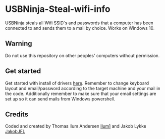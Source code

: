 # USBNinja-Steal-wifi-info
USBNinja steals all Wifi SSID's and passwords that a computer has been connected to and sends them to a mail by choice. Works on Windows 10.

## Warning
Do not use this repository on other peoples' computers without permission.

## Get started
Get started with install of drivers [here](https://usbninja.com/help/install-arduino-application-drivers/). Remember to change keyboard layout and email/password according to the target machine and your mail in the code. Additionally remember to make sure that your email settings are set up so it can send mails from Windows powershell. 

## Credits
Coded and created by Thomas Ilum Andersen [Ilum1](https://github.com/Ilum1) and Jakob Lykke [JakobJFL](https://github.com/JakobJFL)
